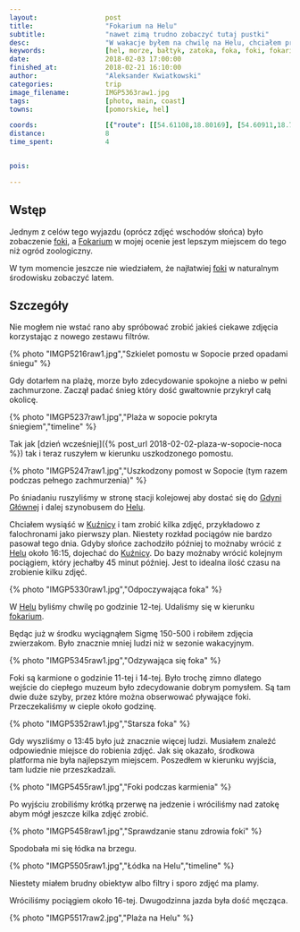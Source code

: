 ```yaml
---
layout:                 post
title:                  "Fokarium na Helu"
subtitle:               "nawet zimą trudno zobaczyć tutaj pustki"
desc:                   "W wakacje byłem na chwilę na Helu, chciałem przy okazji odwiedzić Fokarium niestety ilość ludzi mnie zniechęciła. Postanowiłem, że przyjadę tutaj zimą oczekując większego spokoju."
keywords:               [hel, morze, bałtyk, zatoka, foka, foki, fokarium]
date:                   2018-02-03 17:00:00
finished_at:            2018-02-21 16:10:00
author:                 "Aleksander Kwiatkowski"
categories:             trip
image_filename:         IMGP5363raw1.jpg
tags:                   [photo, main, coast]
towns:                  [pomorskie, hel]

coords:                 [{"route": [[54.61108,18.80169], [54.60911,18.79718], [54.60467,18.80190]], "type": "hike"}]
distance:               8
time_spent:             4


pois:

---
```


[fokarium]: http://www.fokarium.pl/

[wiki-foka]: https://pl.wikipedia.org/wiki/Foka
[wiki-gdynia-glowna]: https://pl.wikipedia.org/wiki/Gdynia_G%C5%82%C3%B3wna
[wiki-hel]: https://pl.wikipedia.org/wiki/Hel_(miasto)
[wiki-kuznica]: https://pl.wikipedia.org/wiki/Ku%C5%BAnica_(wojew%C3%B3dztwo_pomorskie)


## Wstęp

Jednym z celów tego wyjazdu (oprócz zdjęć wschodów słońca) było zobaczenie
[foki][wiki-foka], a [Fokarium][fokarium] w mojej ocenie jest lepszym miejscem
do tego niż ogród zoologiczny.

W tym momencie jeszcze nie wiedziałem, że najłatwiej [foki][wiki-foka]
w naturalnym środowisku zobaczyć latem.

## Szczegóły

Nie mogłem nie wstać rano aby spróbować zrobić jakieś ciekawe zdjęcia
korzystając z nowego zestawu filtrów.

{% photo "IMGP5216raw1.jpg","Szkielet pomostu w Sopocie przed opadami śniegu" %}

Gdy dotarłem na plażę, morze było zdecydowanie spokojne a niebo
w pełni zachmurzone. Zaczął padać śnieg który dość gwałtownie przykrył całą
okolicę.

{% photo "IMGP5237raw1.jpg","Plaża w sopocie pokryta śniegiem","timeline" %}

Tak jak [dzień wcześniej]({% post_url 2018-02-02-plaza-w-sopocie-noca %})
tak i teraz ruszyłem w kierunku uszkodzonego pomostu.

{% photo "IMGP5247raw1.jpg","Uszkodzony pomost w Sopocie (tym razem podczas pełnego zachmurzenia)" %}

Po śniadaniu ruszyliśmy w stronę stacji kolejowej aby dostać się
do [Gdyni Głównej][wiki-gdynia-glowna] i dalej szynobusem do [Helu][wiki-hel].

Chciałem wysiąść w [Kuźnicy][wiki-kuznica] i tam zrobić kilka zdjęć,
przykładowo z falochronami
jako pierwszy plan. Niestety rozkład pociągów nie bardzo pasował tego dnia. Gdyby słońce
zachodziło później to możnaby wrócić z [Helu][wiki-hel] około 16:15,
dojechać do [Kuźnicy][wiki-kuznica]. Do bazy możnaby wrócić kolejnym
pociągiem, który jechałby 45 minut później.
Jest to idealna ilość czasu na zrobienie kilku zdjęć.

{% photo "IMGP5330raw1.jpg","Odpoczywająca foka" %}

W [Helu][wiki-hel] byliśmy chwilę po godzinie 12-tej. Udaliśmy się w
kierunku [fokarium][fokarium].

Będąc już w środku wyciągnąłem Sigmę 150-500 i robiłem zdjęcia zwierzakom.
Było znacznie mniej ludzi niż w sezonie wakacyjnym.

{% photo "IMGP5345raw1.jpg","Odzywająca się foka" %}

Foki są karmione o godzinie 11-tej i 14-tej. Było trochę zimno dlatego
wejście do ciepłego muzeum było zdecydowanie dobrym pomysłem. Są tam dwie duże szyby,
przez które można obserwować pływające foki. Przeczekaliśmy w cieple około godzinę.

{% photo "IMGP5352raw1.jpg","Starsza foka" %}

Gdy wyszliśmy o 13:45 było już znacznie więcej ludzi. Musiałem znaleźć odpowiednie miejsce
do robienia zdjęć. Jak się okazało, środkowa platforma nie była najlepszym miejscem.
Poszedłem w kierunku wyjścia, tam ludzie nie przeszkadzali.

{% photo "IMGP5455raw1.jpg","Foki podczas karmienia" %}

Po wyjściu zrobiliśmy krótką przerwę na jedzenie i wróciliśmy nad zatokę abym mógł
jeszcze kilka zdjęć zrobić.

{% photo "IMGP5458raw1.jpg","Sprawdzanie stanu zdrowia foki" %}

Spodobała mi się łódka na brzegu.

{% photo "IMGP5505raw1.jpg","Łódka na Helu","timeline" %}

Niestety miałem brudny obiektyw albo filtry i sporo zdjęć ma plamy.

Wróciliśmy pociągiem około 16-tej. Dwugodzinna jazda była dość męcząca.

{% photo "IMGP5517raw2.jpg","Plaża na Helu" %}

